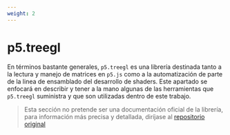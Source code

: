 ```yaml
---
weight: 2
---
```


# p5.treegl

En términos bastante generales, `p5.treegl` es una librería destinada tanto a la 
lectura y manejo de matrices en `p5.js` como a la automatización de parte de la linea de 
ensamblado del desarrollo de shaders. Este apartado se enfocará en describir y tener a la mano 
algunas de las herramientas que `p5.treegl` suministra y que son utilizadas dentro de este trabajo.

> Esta sección no pretende ser una documentación oficial de la librería, para información más precisa 
y detallada, diríjase al [repositorio original](https://github.com/VisualComputing/p5.treegl)